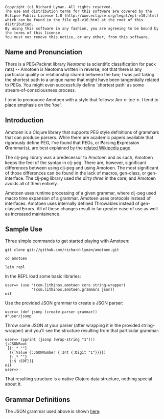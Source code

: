 
    Copyright (c) Richard Lyman. All rights reserved.
    The use and distribution terms for this software are covered by the
    Eclipse Public License 1.0 (http://www.eclipse.org/legal/epl-v10.html)
    which can be found in the file epl-v10.html at the root of this distribution.
    By using this software in any fashion, you are agreeing to be bound by
    the terms of this license.
    You must not remove this notice, or any other, from this software.


Name and Pronunciation
------------------------

There is a PEG/Packrat library *Neotoma* (a scientific classification for pack 
rats) -- Amotoen is Neotoma written in reverse, not that there is any particular 
quality or relationship shared between the two; I was just taking the shortest path 
to a unique name that might have been tangentially related to PEGs. You might even 
successfully define 'shortest path' as some stream-of-consciousness process.

I tend to pronounce Amotoen with a style that follows: Am-o-toe-n.
I tend to place emphasis on the 'toe'.


Introduction
------------

Amotoen is a Clojure library that supports PEG style definitions of grammars that can produce parsers.
While there are academic papers available that rigorously define PEG, I've found
that PEGs, or **P**arsing **E**xpression **G**rammar(s), are best explained by the 
[related Wikipedia page](http://en.wikipedia.org/wiki/Parsing_expression_grammar).

The clj-peg library was a predecessor to Amotoen and as such, Amotoen keeps the 
feel of the syntax in clj-peg. There are, however, significant differences between 
using clj-peg and using Amotoen. The most significant of those differences can be 
found in the lack of macros, gen-class, or gen-interface. The clj-peg library used
*the dirty three* in the core, and Amotoen avoids all of them entirely.

Amotoen uses runtime processing of a given grammar, where clj-peg used macro 
time expansion of a grammar. Amotoen uses protocols instead of interfaces. Amotoen
uses internally defined Throwables instead of gen-classed Errors. All of these changes
result in far greater ease of use as well as increased maintainence.


Sample Use
----------

Three simple commands to get started playing with Amotoen:

    git clone git://github.com/richard-lyman/amotoen.git

    cd amotoen

    lein repl

In the REPL load some basic libraries:

    user=> (use '(com.lithinos.amotoen core string-wrapper) 
                '(com.lithinos.amotoen.grammars json))
    nil
    
Use the provided JSON grammar to create a JSON parser:

    user=> (def jsonp (create-parser grammar))
    #'user/jsonp

Throw some JSON at your parser (after wrapping it in the provided string-wrapper) and 
you'll see the structure resulting from that particular grammar:

    user=> (pprint (jsonp (wrap-string "1")))
    {:JSONRoot
     [{:_* ""}
      ({:Value {:JSONNumber {:Int {:Digit "1"}}}})
      {:_* ""}
      {:$ :EOF}]}
    nil
    user=>

That resulting structure is a native Clojure data structure, nothing special about it.


Grammar Definitions
-------------------

The JSON grammar used above is shown [here](http://github.com/richard-lyman/amotoen/blob/master/src/com/lithinos/amotoen/grammars/json.clj#L11-48).


